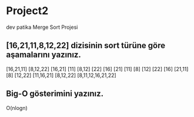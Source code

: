 # Project2
dev patika Merge Sort Projesi
## [16,21,11,8,12,22] dizisinin sort türüne göre aşamalarını yazınız.
[16,21,11] [8,12,22]
[16,21] [11] [8,12] [22]
[16] [21] [11] [8] [12] [22]
[16] [21,11] [8] [12,22]
[11,16,21] [8,12,22]
[8,11,12,16,21,22]
## Big-O gösterimini yazınız.
O(nlogn)
